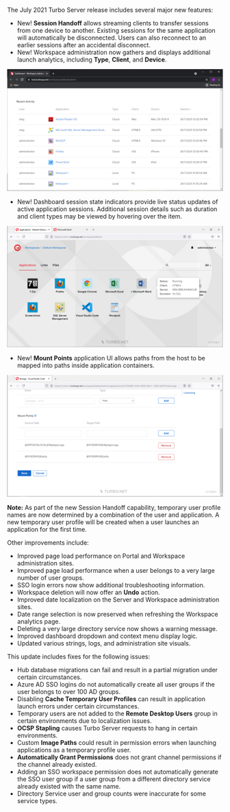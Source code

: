  The July 2021 Turbo Server release includes several major new features:

- New! **Session Handoff** allows streaming clients to transfer sessions from one device to another. Existing sessions for the same application will automatically be disconnected. Users can also reconnect to an earlier sessions after an accidental disconnect.
- New! Workspace administration now gathers and displays additional launch analytics, including **Type**, **Client**, and **Device**.

![Client Device Analytics](/images/client-device-analytics.png)
- New! Dashboard session state indicators provide live status updates of active application sessions. Additional session details such as duration and client types may be viewed by hovering over the item.

![Dashboard Session Running](/images/session-running.png)

- New! **Mount Points** application UI allows paths from the host to be mapped into paths inside application containers.

![Mount Points](/images/mount-point.png)

**Note:** As part of the new Session Handoff capability, temporary user profile names are now determined by a combination of the user and application. A new temporary user profile will be created when a user launches an application for the first time.

Other improvements include:

- Improved page load performance on Portal and Workspace administration sites.
- Improved page load performance when a user belongs to a very large number of user groups.
- SSO login errors now show additional troubleshooting information.
- Workspace deletion will now offer an **Undo** action.
- Improved date localization on the Server and Workspace administration sites.
- Date range selection is now preserved when refreshing the Workspace analytics page.
- Deleting a very large directory service now shows a warning message.
- Improved dashboard dropdown and context menu display logic.
- Updated various strings, logs, and administration site visuals.

This update includes fixes for the following issues:

- Hub database migrations can fail and result in a partial migration under certain circumstances.
- Azure AD SSO logins do not automatically create all user groups if the user belongs to over 100 AD groups.
- Disabling **Cache Temporary User Profiles** can result in application launch errors under certain circumstances.
- Temporary users are not added to the **Remote Desktop Users** group in certain environments due to localization issues.
- **OCSP Stapling** causes Turbo Server requests to hang in certain environments.
- Custom **Image Paths** could result in permission errors when launching applications as a temporary profile user.
- **Automatically Grant Permissions** does not grant channel permissions if the channel already existed.
- Adding an SSO workspace permission does not automatically generate the SSO user group if a user group from a different directory service already existed with the same name.
- Directory Service user and group counts were inaccurate for some service types.



